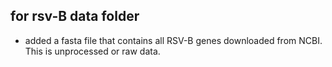## for rsv-B data folder
- added a fasta  file that contains all RSV-B genes downloaded from NCBI. This is unprocessed or raw data.
